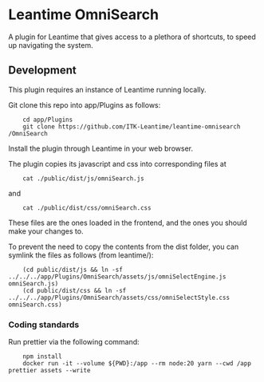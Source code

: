 # Leantime OmniSearch

A plugin for Leantime that gives access to a plethora of shortcuts, to speed up 
navigating the system.

## Development

This plugin requires an instance of Leantime running locally.

Git clone this repo into app/Plugins as follows:

```shell
    cd app/Plugins
    git clone https://github.com/ITK-Leantime/leantime-omnisearch /OmniSearch
```

Install the plugin through Leantime in your web browser.

The plugin copies its javascript and css into corresponding files at

```shell
    cat ./public/dist/js/omniSearch.js
```

and

```shell
    cat ./public/dist/css/omniSearch.css
```

These files are the ones loaded in the frontend,
and the ones you should make your changes to.

To prevent the need to copy the contents from the dist folder,
you can symlink the files as follows (from leantime/):

```shell
    (cd public/dist/js && ln -sf ../../../app/Plugins/OmniSearch/assets/js/omniSelectEngine.js omniSearch.js)
    (cd public/dist/css && ln -sf ../../../app/Plugins/OmniSearch/assets/css/omniSelectStyle.css omniSearch.css)
```

### Coding standards

Run prettier via the following command:

```shell
    npm install
    docker run -it --volume ${PWD}:/app --rm node:20 yarn --cwd /app prettier assets --write
```
